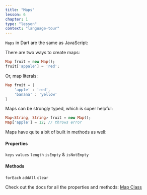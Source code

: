 ```yaml
---
title: "Maps"
lesson: 6
chapter: 1
type: "lesson"
context: "language-tour"
---
```


`Maps` in Dart are the same as JavaScript:

There are two ways to create maps: 

```dart
Map fruit = new Map();
fruit['appale'] = 'red';
```

Or, map literals:

```dart 
Map fruit = {
    'apple' : 'red',
    'banana' : 'yellow'
}
```

Maps can be strongly typed, which is super helpful: 

```dart
Map<String, String> fruit = new Map();
Map['apple'] = 12; // throws error
```

Maps have quite a bit of built in methods as well:

#### Properties

`keys`
`values`
`length`
`isEmpty` & `isNotEmpty`

#### Methods

`forEach`
`addAll`
`clear` 

Check out the docs for all the properties and methods:
[Map Class](https://api.dartlang.org/stable/1.24.3/dart-core/Map-class.html)